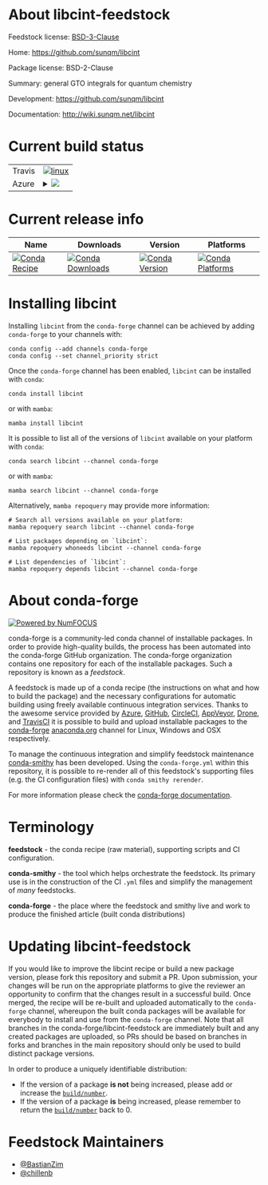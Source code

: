 About libcint-feedstock
=======================

Feedstock license: [BSD-3-Clause](https://github.com/conda-forge/libcint-feedstock/blob/main/LICENSE.txt)

Home: https://github.com/sunqm/libcint

Package license: BSD-2-Clause

Summary: general GTO integrals for quantum chemistry

Development: https://github.com/sunqm/libcint

Documentation: http://wiki.sunqm.net/libcint

Current build status
====================


<table><tr>
    <td>Travis</td>
    <td>
      <a href="https://app.travis-ci.com/conda-forge/libcint-feedstock">
        <img alt="linux" src="https://img.shields.io/travis/com/conda-forge/libcint-feedstock/main.svg?label=Linux">
      </a>
    </td>
  </tr>
    
  <tr>
    <td>Azure</td>
    <td>
      <details>
        <summary>
          <a href="https://dev.azure.com/conda-forge/feedstock-builds/_build/latest?definitionId=14386&branchName=main">
            <img src="https://dev.azure.com/conda-forge/feedstock-builds/_apis/build/status/libcint-feedstock?branchName=main">
          </a>
        </summary>
        <table>
          <thead><tr><th>Variant</th><th>Status</th></tr></thead>
          <tbody><tr>
              <td>linux_64</td>
              <td>
                <a href="https://dev.azure.com/conda-forge/feedstock-builds/_build/latest?definitionId=14386&branchName=main">
                  <img src="https://dev.azure.com/conda-forge/feedstock-builds/_apis/build/status/libcint-feedstock?branchName=main&jobName=linux&configuration=linux%20linux_64_" alt="variant">
                </a>
              </td>
            </tr><tr>
              <td>linux_aarch64</td>
              <td>
                <a href="https://dev.azure.com/conda-forge/feedstock-builds/_build/latest?definitionId=14386&branchName=main">
                  <img src="https://dev.azure.com/conda-forge/feedstock-builds/_apis/build/status/libcint-feedstock?branchName=main&jobName=linux&configuration=linux%20linux_aarch64_" alt="variant">
                </a>
              </td>
            </tr><tr>
              <td>linux_ppc64le</td>
              <td>
                <a href="https://dev.azure.com/conda-forge/feedstock-builds/_build/latest?definitionId=14386&branchName=main">
                  <img src="https://dev.azure.com/conda-forge/feedstock-builds/_apis/build/status/libcint-feedstock?branchName=main&jobName=linux&configuration=linux%20linux_ppc64le_" alt="variant">
                </a>
              </td>
            </tr><tr>
              <td>osx_64</td>
              <td>
                <a href="https://dev.azure.com/conda-forge/feedstock-builds/_build/latest?definitionId=14386&branchName=main">
                  <img src="https://dev.azure.com/conda-forge/feedstock-builds/_apis/build/status/libcint-feedstock?branchName=main&jobName=osx&configuration=osx%20osx_64_" alt="variant">
                </a>
              </td>
            </tr><tr>
              <td>osx_arm64</td>
              <td>
                <a href="https://dev.azure.com/conda-forge/feedstock-builds/_build/latest?definitionId=14386&branchName=main">
                  <img src="https://dev.azure.com/conda-forge/feedstock-builds/_apis/build/status/libcint-feedstock?branchName=main&jobName=osx&configuration=osx%20osx_arm64_" alt="variant">
                </a>
              </td>
            </tr>
          </tbody>
        </table>
      </details>
    </td>
  </tr>
</table>

Current release info
====================

| Name | Downloads | Version | Platforms |
| --- | --- | --- | --- |
| [![Conda Recipe](https://img.shields.io/badge/recipe-libcint-green.svg)](https://anaconda.org/conda-forge/libcint) | [![Conda Downloads](https://img.shields.io/conda/dn/conda-forge/libcint.svg)](https://anaconda.org/conda-forge/libcint) | [![Conda Version](https://img.shields.io/conda/vn/conda-forge/libcint.svg)](https://anaconda.org/conda-forge/libcint) | [![Conda Platforms](https://img.shields.io/conda/pn/conda-forge/libcint.svg)](https://anaconda.org/conda-forge/libcint) |

Installing libcint
==================

Installing `libcint` from the `conda-forge` channel can be achieved by adding `conda-forge` to your channels with:

```
conda config --add channels conda-forge
conda config --set channel_priority strict
```

Once the `conda-forge` channel has been enabled, `libcint` can be installed with `conda`:

```
conda install libcint
```

or with `mamba`:

```
mamba install libcint
```

It is possible to list all of the versions of `libcint` available on your platform with `conda`:

```
conda search libcint --channel conda-forge
```

or with `mamba`:

```
mamba search libcint --channel conda-forge
```

Alternatively, `mamba repoquery` may provide more information:

```
# Search all versions available on your platform:
mamba repoquery search libcint --channel conda-forge

# List packages depending on `libcint`:
mamba repoquery whoneeds libcint --channel conda-forge

# List dependencies of `libcint`:
mamba repoquery depends libcint --channel conda-forge
```


About conda-forge
=================

[![Powered by
NumFOCUS](https://img.shields.io/badge/powered%20by-NumFOCUS-orange.svg?style=flat&colorA=E1523D&colorB=007D8A)](https://numfocus.org)

conda-forge is a community-led conda channel of installable packages.
In order to provide high-quality builds, the process has been automated into the
conda-forge GitHub organization. The conda-forge organization contains one repository
for each of the installable packages. Such a repository is known as a *feedstock*.

A feedstock is made up of a conda recipe (the instructions on what and how to build
the package) and the necessary configurations for automatic building using freely
available continuous integration services. Thanks to the awesome service provided by
[Azure](https://azure.microsoft.com/en-us/services/devops/), [GitHub](https://github.com/),
[CircleCI](https://circleci.com/), [AppVeyor](https://www.appveyor.com/),
[Drone](https://cloud.drone.io/welcome), and [TravisCI](https://travis-ci.com/)
it is possible to build and upload installable packages to the
[conda-forge](https://anaconda.org/conda-forge) [anaconda.org](https://anaconda.org/)
channel for Linux, Windows and OSX respectively.

To manage the continuous integration and simplify feedstock maintenance
[conda-smithy](https://github.com/conda-forge/conda-smithy) has been developed.
Using the ``conda-forge.yml`` within this repository, it is possible to re-render all of
this feedstock's supporting files (e.g. the CI configuration files) with ``conda smithy rerender``.

For more information please check the [conda-forge documentation](https://conda-forge.org/docs/).

Terminology
===========

**feedstock** - the conda recipe (raw material), supporting scripts and CI configuration.

**conda-smithy** - the tool which helps orchestrate the feedstock.
                   Its primary use is in the construction of the CI ``.yml`` files
                   and simplify the management of *many* feedstocks.

**conda-forge** - the place where the feedstock and smithy live and work to
                  produce the finished article (built conda distributions)


Updating libcint-feedstock
==========================

If you would like to improve the libcint recipe or build a new
package version, please fork this repository and submit a PR. Upon submission,
your changes will be run on the appropriate platforms to give the reviewer an
opportunity to confirm that the changes result in a successful build. Once
merged, the recipe will be re-built and uploaded automatically to the
`conda-forge` channel, whereupon the built conda packages will be available for
everybody to install and use from the `conda-forge` channel.
Note that all branches in the conda-forge/libcint-feedstock are
immediately built and any created packages are uploaded, so PRs should be based
on branches in forks and branches in the main repository should only be used to
build distinct package versions.

In order to produce a uniquely identifiable distribution:
 * If the version of a package **is not** being increased, please add or increase
   the [``build/number``](https://docs.conda.io/projects/conda-build/en/latest/resources/define-metadata.html#build-number-and-string).
 * If the version of a package **is** being increased, please remember to return
   the [``build/number``](https://docs.conda.io/projects/conda-build/en/latest/resources/define-metadata.html#build-number-and-string)
   back to 0.

Feedstock Maintainers
=====================

* [@BastianZim](https://github.com/BastianZim/)
* [@chillenb](https://github.com/chillenb/)

